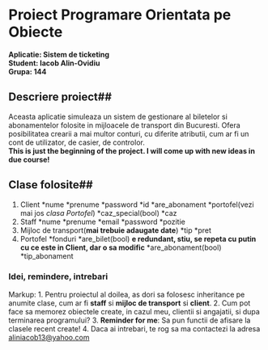 # Proiect Programare Orientata pe Obiecte  
**Aplicatie: Sistem de ticketing**  
**Student: Iacob Alin-Ovidiu**  
**Grupa: 144**
## Descriere proiect##  
Aceasta aplicatie simuleaza un sistem de gestionare al biletelor si abonamentelor folosite in mijloacele de transport din Bucuresti. Ofera posibilitatea crearii a mai multor conturi, cu diferite atributii, cum ar fi un cont de utilizator, de casier, de controlor.  
**This is just the beginning of the project. I will come up with new ideas in due course!**
## Clase folosite##
1. Client
   *nume
   *prenume
   *password
   *id
   *are_abonament
   *portofel(vezi mai jos _clasa Portofel_)
   *caz_special(bool)
   *caz
2. Staff
   *nume
   *prenume
   *email
   *password
   *pozitie
3. Mijloc de transport(**mai trebuie adaugate date**)
   *tip
   *pret
4. Portofel
   *fonduri
   *are_bilet(bool) **e redundant, stiu, se repeta cu putin cu ce este in Client, dar o sa modific**
   *are_abonament(bool)
   *tip_abonament  
### Idei, remindere, intrebari ###
Markup: 1. Pentru proiectul al doilea, as dori sa folosesc inheritance pe anumite clase, cum ar fi **staff** si **mijloc de transport** si **client**.
        2. Cum pot face sa memorez obiectele create, in cazul meu, clientii si angajatii, si dupa terminarea programului?
        3. **Reminder for me**: Sa pun functii de afisare la clasele recent create!
        4. Daca ai intrebari, te rog sa ma contactezi la adresa [aliniacob13@yahoo.com](aliniacob13@yahoo.com)
